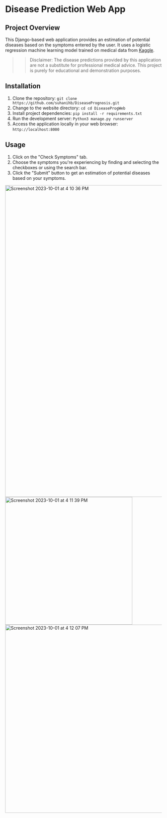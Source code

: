 # Disease Prediction Web App

## Project Overview
This Django-based web application provides an estimation of potential diseases based on the symptoms entered by the user. It uses a logistic regression machine learning model trained on medical data from [Kaggle](https://www.kaggle.com/code/anushreek15/disease-prediction/notebook).
>> Disclaimer: The disease predictions provided by this application are not a substitute for professional medical advice. This project is purely for educational and demonstration purposes.

## Installation
1. Clone the repository: ```git clone https://github.com/suhanihb/DiseasePrognosis.git```
2. Change to the website directory: ```cd cd DiseaseProgWeb```
3. Install project dependencies: `pip install -r requirements.txt`
4. Run the development server: `Python3 manage.py runserver`
5. Access the application locally in your web browser: `http://localhost:8000`

## Usage
1. Click on the "Check Symptoms" tab.
2. Choose the symptoms you're experiencing by finding and selecting the checkboxes or using the search bar.
3. Click the "Submit" button to get an estimation of potential diseases based on your symptoms.

<img width="999" alt="Screenshot 2023-10-01 at 4 10 36 PM" src="https://github.com/suhanihb/DiseasePrognosis/assets/117537786/2ea196f0-ed78-43ce-b442-258a79b2baa5">
<img width="409" alt="Screenshot 2023-10-01 at 4 11 39 PM" src="https://github.com/suhanihb/DiseasePrognosis/assets/117537786/6c54b425-c971-4fe6-ad5a-b3475df0b6ef"><img width="603" alt="Screenshot 2023-10-01 at 4 12 07 PM" src="https://github.com/suhanihb/DiseasePrognosis/assets/117537786/af05e436-638e-4bdc-8520-9731327e7832">
